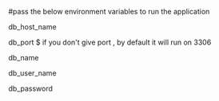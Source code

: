 #pass the below environment variables to run the application

db_host_name

db_port   $ if you don't give port , by default it will run on 3306

db_name 

db_user_name 

db_password 